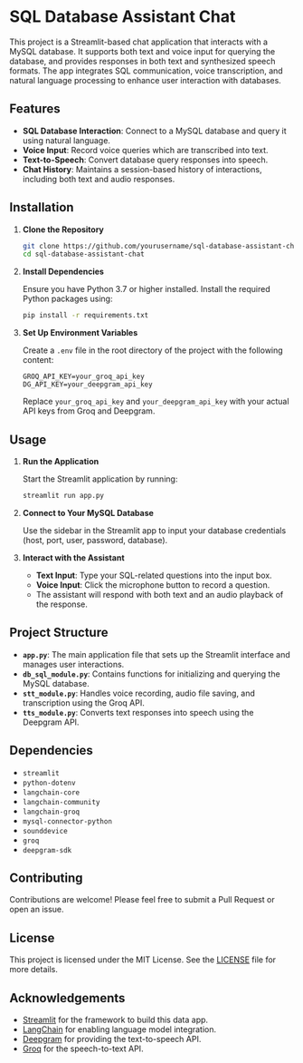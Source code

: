 # SQL Database Assistant Chat

This project is a Streamlit-based chat application that interacts with a MySQL database. It supports both text and voice input for querying the database, and provides responses in both text and synthesized speech formats. The app integrates SQL communication, voice transcription, and natural language processing to enhance user interaction with databases.

## Features

- **SQL Database Interaction**: Connect to a MySQL database and query it using natural language.
- **Voice Input**: Record voice queries which are transcribed into text.
- **Text-to-Speech**: Convert database query responses into speech.
- **Chat History**: Maintains a session-based history of interactions, including both text and audio responses.

## Installation

1. **Clone the Repository**

   ```bash
   git clone https://github.com/yourusername/sql-database-assistant-chat.git
   cd sql-database-assistant-chat

2. **Install Dependencies**

   Ensure you have Python 3.7 or higher installed. Install the required Python packages using:

   ```bash
   pip install -r requirements.txt
   ```

3. **Set Up Environment Variables**

   Create a `.env` file in the root directory of the project with the following content:

   ```plaintext
   GROQ_API_KEY=your_groq_api_key
   DG_API_KEY=your_deepgram_api_key
   ```

   Replace `your_groq_api_key` and `your_deepgram_api_key` with your actual API keys from Groq and Deepgram.

## Usage

1. **Run the Application**

   Start the Streamlit application by running:

   ```bash
   streamlit run app.py
   ```

2. **Connect to Your MySQL Database**

   Use the sidebar in the Streamlit app to input your database credentials (host, port, user, password, database).

3. **Interact with the Assistant**

   - **Text Input**: Type your SQL-related questions into the input box.
   - **Voice Input**: Click the microphone button to record a question.
   - The assistant will respond with both text and an audio playback of the response.

## Project Structure

- **`app.py`**: The main application file that sets up the Streamlit interface and manages user interactions.
- **`db_sql_module.py`**: Contains functions for initializing and querying the MySQL database.
- **`stt_module.py`**: Handles voice recording, audio file saving, and transcription using the Groq API.
- **`tts_module.py`**: Converts text responses into speech using the Deepgram API.

## Dependencies

- `streamlit`
- `python-dotenv`
- `langchain-core`
- `langchain-community`
- `langchain-groq`
- `mysql-connector-python`
- `sounddevice`
- `groq`
- `deepgram-sdk`

## Contributing

Contributions are welcome! Please feel free to submit a Pull Request or open an issue.

## License

This project is licensed under the MIT License. See the [LICENSE](LICENSE) file for more details.

## Acknowledgements

- [Streamlit](https://streamlit.io/) for the framework to build this data app.
- [LangChain](https://www.langchain.com/) for enabling language model integration.
- [Deepgram](https://deepgram.com/) for providing the text-to-speech API.
- [Groq](https://www.groq.com/) for the speech-to-text API.
